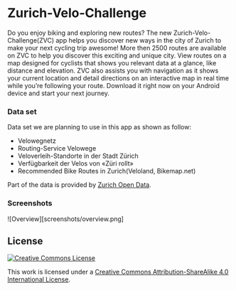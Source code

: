 # Zurich-Velo-Challenge

Do you enjoy biking and exploring new routes? The new Zurich-Velo-Challenge(ZVC) app helps you discover new ways in the city of Zurich to make your next cycling trip awesome! More then 2500 routes are available on ZVC to help you discover this exciting and unique city. View routes on a map designed for cyclists that shows you relevant data at a glance, like distance and elevation. ZVC also assists you with navigation as it shows your current location and detail directions on an interactive map in real time while you’re following your route. Download it right now on your Android device and start your next journey.

### Data set
Data set we are planning to use in this app as shown as follow:
* Velowegnetz
* Routing-Service Velowege
* Veloverleih-Standorte in der Stadt Zürich
* Verfügbarkeit der Velos von «Züri rollt»
* Recommended Bike Routes in Zurich(Veloland, Bikemap.net)

Part of the data is provided by [Zurich Open Data](https://data.stadt-zuerich.ch/).

### Screenshots

![Overview][screenshots/overview.png]

## License

[![Creative Commons License](https://i.creativecommons.org/l/by-sa/4.0/88x31.png)](http://creativecommons.org/licenses/by-sa/4.0/)

This work is licensed under a [Creative Commons Attribution-ShareAlike 4.0 International License](http://creativecommons.org/licenses/by-sa/4.0/).
